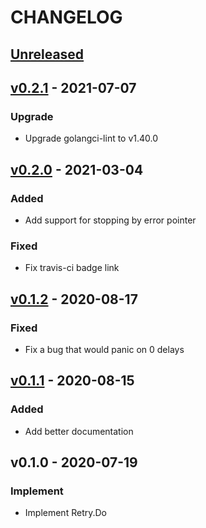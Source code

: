 # CHANGELOG

<a name="unreleased"></a>
## [Unreleased]



<a name="v0.2.1"></a>
## [v0.2.1] - 2021-07-07

### Upgrade
- Upgrade golangci-lint to v1.40.0


<a name="v0.2.0"></a>
## [v0.2.0] - 2021-03-04

### Added
- Add support for stopping by error pointer

### Fixed
- Fix travis-ci badge link


<a name="v0.1.2"></a>
## [v0.1.2] - 2020-08-17

### Fixed
- Fix a bug that would panic on 0 delays


<a name="v0.1.1"></a>
## [v0.1.1] - 2020-08-15

### Added
- Add better documentation


<a name="v0.1.0"></a>
## v0.1.0 - 2020-07-19

### Implement
- Implement Retry.Do



[Unreleased]: https://github.com/arsham/retry/compare/v0.2.1...HEAD
[v0.2.1]: https://github.com/arsham/retry/compare/v0.2.0...v0.2.1
[v0.2.0]: https://github.com/arsham/retry/compare/v0.1.2...v0.2.0
[v0.1.2]: https://github.com/arsham/retry/compare/v0.1.1...v0.1.2
[v0.1.1]: https://github.com/arsham/retry/compare/v0.1.0...v0.1.1
